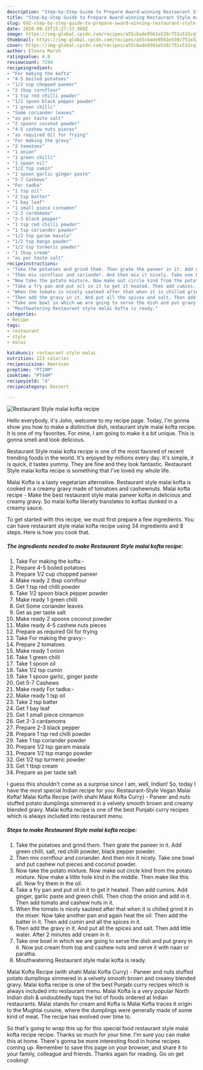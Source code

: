 ```yaml
---
description: "Step-by-Step Guide to Prepare Award-winning Restaurant Style malai kofta recipe"
title: "Step-by-Step Guide to Prepare Award-winning Restaurant Style malai kofta recipe"
slug: 692-step-by-step-guide-to-prepare-award-winning-restaurant-style-malai-kofta-recipe
date: 2020-09-15T15:27:37.988Z
image: https://img-global.cpcdn.com/recipes/a55cbade9561e539/751x532cq70/restaurant-style-malai-kofta-recipe-recipe-main-photo.jpg
thumbnail: https://img-global.cpcdn.com/recipes/a55cbade9561e539/751x532cq70/restaurant-style-malai-kofta-recipe-recipe-main-photo.jpg
cover: https://img-global.cpcdn.com/recipes/a55cbade9561e539/751x532cq70/restaurant-style-malai-kofta-recipe-recipe-main-photo.jpg
author: Elnora Marsh
ratingvalue: 4.8
reviewcount: 7194
recipeingredient:
- "For making the kofta"
- "4-5 boiled potatoes"
- "1/2 cup chopped paneer"
- "2 tbsp cornflour"
- "1 tsp red chilli powder"
- "1/2 spoon black pepper powder"
- "1 green chilli"
- "Some coriander leaves"
- "as per taste salt"
- "2 spoons coconut powder"
- "4-5 cashew nuts pieces"
- "as required Oil for frying"
- "For making the gravy"
- "2 tomatoes"
- "1 onion"
- "1 green chilli"
- "1 spoon oil"
- "1/2 tsp cumin"
- "1 spoon garlic ginger paste"
- "5-7 Cashews"
- "For tadka"
- "1 tsp oil"
- "2 tsp batter"
- "1 bay leaf"
- "1 small piece cinnamon"
- "2-3 cardamoms"
- "2-3 black pepper"
- "1 tsp red chilli powder"
- "1 tsp coriander powder"
- "1/2 tsp garam masala"
- "1/2 tsp mango powder"
- "1/2 tsp turmeric powder"
- "1 tbsp cream"
- "as per taste salt"
recipeinstructions:
- "Take the potatoes and grind them. Then grate the paneer in it. Add green chilli, salt, red chilli powder, black pepper powder."
- "Then mix cornflour and coriander. And then mix it nicely. Take one bowl and put cashew nut pieces and coconut powder."
- "Now take the potato mixture. Now make out circle kind from the potato mixture. Now make a little hole kind in the middle. Then make like this all. Now fry them in the oil."
- "Take a fry pan and put oil in it to get it heated. Then add cumins. Add ginger, garlic paste and green chilli. Then chop the onion and add in it. Then add tomato and cashew nuts in it."
- "When the tomato is nicely sautéed after that when it is chilled grind it in the mixer. Now take another pan and again heat the oil. Then add the batter in it. Then add cumin and all the spices in it."
- "Then add the gravy in it. And put all the spices and salt. Then add little water. After 2 minutes add cream in it."
- "Take one bowl in which we are going to serve the dish and put gravy in it. Now put cream from top and cashew nuts and serve it with naan or paratha."
- "Mouthwatering Restaurant style malai kofta is ready."
categories:
- Recipe
tags:
- restaurant
- style
- malai

katakunci: restaurant style malai 
nutrition: 123 calories
recipecuisine: American
preptime: "PT20M"
cooktime: "PT44M"
recipeyield: "4"
recipecategory: Dessert

---
```



![Restaurant Style malai kofta recipe](https://img-global.cpcdn.com/recipes/a55cbade9561e539/751x532cq70/restaurant-style-malai-kofta-recipe-recipe-main-photo.jpg)

Hello everybody, it's John, welcome to my recipe page. Today, I'm gonna show you how to make a distinctive dish, restaurant style malai kofta recipe. It is one of my favorites. For mine, I am going to make it a bit unique. This is gonna smell and look delicious.

Restaurant Style malai kofta recipe is one of the most favored of recent trending foods in the world. It's enjoyed by millions every day. It's simple, it is quick, it tastes yummy. They are fine and they look fantastic. Restaurant Style malai kofta recipe is something that I've loved my whole life.

Malai Kofta is a tasty vegetarian alternative. Restaurant style malai kofta is cooked in a creamy gravy made of tomatoes and cashewnuts. Malai kofta recipe - Make the best restaurant style malai paneer kofta in delicious and creamy gravy. So malai kofta literally translates to koftas dunked in a creamy sauce.


To get started with this recipe, we must first prepare a few ingredients. You can have restaurant style malai kofta recipe using 34 ingredients and 8 steps. Here is how you cook that.

<!--inarticleads1-->

##### The ingredients needed to make Restaurant Style malai kofta recipe:

1. Take For making the kofta:-
1. Prepare 4-5 boiled potatoes
1. Prepare 1/2 cup chopped paneer
1. Make ready 2 tbsp cornflour
1. Get 1 tsp red chilli powder
1. Take 1/2 spoon black pepper powder
1. Make ready 1 green chilli
1. Get Some coriander leaves
1. Get as per taste salt
1. Make ready 2 spoons coconut powder
1. Make ready 4-5 cashew nuts pieces
1. Prepare as required Oil for frying
1. Take For making the gravy:-
1. Prepare 2 tomatoes
1. Make ready 1 onion
1. Take 1 green chilli
1. Take 1 spoon oil
1. Take 1/2 tsp cumin
1. Take 1 spoon garlic, ginger paste
1. Get 5-7 Cashews
1. Make ready For tadka:-
1. Make ready 1 tsp oil
1. Take 2 tsp batter
1. Get 1 bay leaf
1. Get 1 small piece cinnamon
1. Get 2-3 cardamoms
1. Prepare 2-3 black pepper
1. Prepare 1 tsp red chilli powder
1. Take 1 tsp coriander powder
1. Prepare 1/2 tsp garam masala
1. Prepare 1/2 tsp mango powder
1. Get 1/2 tsp turmeric powder
1. Get 1 tbsp cream
1. Prepare as per taste salt


I guess this shouldn&#39;t come as a surprise since I am, well, Indian! So, today I have the most special Indian recipe for you: Restaurant-Style Vegan Malai Kofta! Malai Kofta Recipe (with shahi Malai Kofta Curry) - Paneer and nuts stuffed potato dumplings simmered in a velvety smooth brown and creamy blended gravy. Malai kofta recipe is one of the best Punjabi curry recipes which is always included into restaurant menu. 

<!--inarticleads2-->

##### Steps to make Restaurant Style malai kofta recipe:

1. Take the potatoes and grind them. Then grate the paneer in it. Add green chilli, salt, red chilli powder, black pepper powder.
1. Then mix cornflour and coriander. And then mix it nicely. Take one bowl and put cashew nut pieces and coconut powder.
1. Now take the potato mixture. Now make out circle kind from the potato mixture. Now make a little hole kind in the middle. Then make like this all. Now fry them in the oil.
1. Take a fry pan and put oil in it to get it heated. Then add cumins. Add ginger, garlic paste and green chilli. Then chop the onion and add in it. Then add tomato and cashew nuts in it.
1. When the tomato is nicely sautéed after that when it is chilled grind it in the mixer. Now take another pan and again heat the oil. Then add the batter in it. Then add cumin and all the spices in it.
1. Then add the gravy in it. And put all the spices and salt. Then add little water. After 2 minutes add cream in it.
1. Take one bowl in which we are going to serve the dish and put gravy in it. Now put cream from top and cashew nuts and serve it with naan or paratha.
1. Mouthwatering Restaurant style malai kofta is ready.


Malai Kofta Recipe (with shahi Malai Kofta Curry) - Paneer and nuts stuffed potato dumplings simmered in a velvety smooth brown and creamy blended gravy. Malai kofta recipe is one of the best Punjabi curry recipes which is always included into restaurant menu. Malai Kofta is a very popular North Indian dish &amp; undoubtedly tops the list of foods ordered at Indian restaurants. Malai stands for cream and Kofta is Malai Kofta traces it origin to the Mughlai cuisine, where the dumplings were generally made of some kind of meat. The recipe has evolved over time to. 

So that's going to wrap this up for this special food restaurant style malai kofta recipe recipe. Thanks so much for your time. I'm sure you can make this at home. There's gonna be more interesting food in home recipes coming up. Remember to save this page on your browser, and share it to your family, colleague and friends. Thanks again for reading. Go on get cooking!
